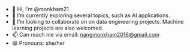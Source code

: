 - 👋 Hi, I’m @monkham21
- 🌱 I’m currently exploring several topics, such as AI applications.
- 💞️ I’m looking to collaborate on on data engineering projects. Machine learning projects are also welcomed.
- 📫 Can reach me via email: nangmonkham2016@gmail.com
- 😄 Pronouns: she/her

